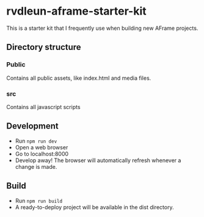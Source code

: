 # rvdleun-aframe-starter-kit
This is a starter kit that I frequently use when building new AFrame projects.

## Directory structure

### Public
Contains all public assets, like index.html and media files.

### src
Contains all javascript scripts

## Development
* Run `npm run dev`
* Open a web browser
* Go to localhost:8000
* Develop away! The browser will automatically refresh whenever a change is made.
    
## Build
* Run `npm run build`
* A ready-to-deploy project will be available in the dist directory.
